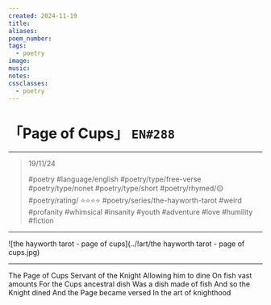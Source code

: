 ```yaml
---
created: 2024-11-19
title:
aliases:
poem_number:
tags:
  - poetry
image:
music:
notes:
cssclasses:
  - poetry
---
```

# 「Page of Cups」 `EN#288`

---

> 19/11/24
> 
> #poetry 
> #language/english 
> #poetry/type/free-verse #poetry/type/nonet #poetry/type/short 
> #poetry/rhymed/🟡 
> #poetry/rating/ ⭐⭐⭐⭐ 
> #poetry/series/the-hayworth-tarot
>  #weird #profanity #whimsical #insanity #youth #adventure #love #humility #fiction 

---

![the hayworth tarot - page of cups](../!art/the hayworth tarot - page of cups.jpg)


---

The Page of Cups
Servant of the Knight
Allowing him to dine
On fish vast amounts
For the Cups ancestral dish
Was a dish made of fish
And so the Knight dined
And the Page became versed
In the art of knighthood